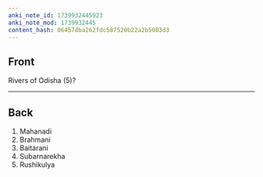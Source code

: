 ```yaml
---
anki_note_id: 1739932445923
anki_note_mod: 1739932445
content_hash: 06457dba262fdc587520b22a2b5083d3
---
```


## Front

Rivers of Odisha (5)?

<hr/>

## Back

1. Mahanadi  
2. Brahmani  
3. Baitarani  
4. Subarnarekha  
5. Rushikulya